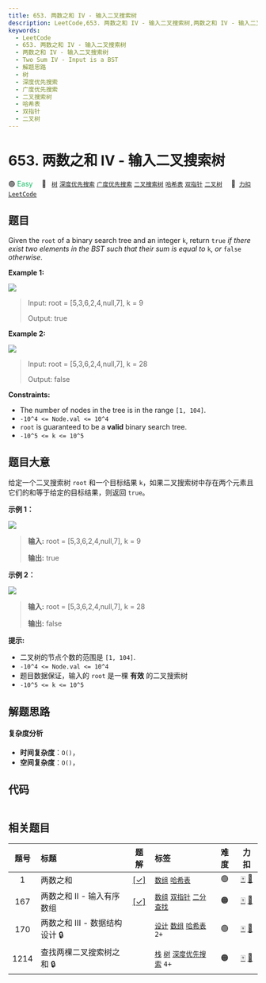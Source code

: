 ```yaml
---
title: 653. 两数之和 IV - 输入二叉搜索树
description: LeetCode,653. 两数之和 IV - 输入二叉搜索树,两数之和 IV - 输入二叉搜索树,Two Sum IV - Input is a BST,解题思路,树,深度优先搜索,广度优先搜索,二叉搜索树,哈希表,双指针,二叉树
keywords:
  - LeetCode
  - 653. 两数之和 IV - 输入二叉搜索树
  - 两数之和 IV - 输入二叉搜索树
  - Two Sum IV - Input is a BST
  - 解题思路
  - 树
  - 深度优先搜索
  - 广度优先搜索
  - 二叉搜索树
  - 哈希表
  - 双指针
  - 二叉树
---
```


# 653. 两数之和 IV - 输入二叉搜索树

🟢 <font color=#15bd66>Easy</font>&emsp; 🔖&ensp; [`树`](/tag/tree.md) [`深度优先搜索`](/tag/depth-first-search.md) [`广度优先搜索`](/tag/breadth-first-search.md) [`二叉搜索树`](/tag/binary-search-tree.md) [`哈希表`](/tag/hash-table.md) [`双指针`](/tag/two-pointers.md) [`二叉树`](/tag/binary-tree.md)&emsp; 🔗&ensp;[`力扣`](https://leetcode.cn/problems/two-sum-iv-input-is-a-bst) [`LeetCode`](https://leetcode.com/problems/two-sum-iv-input-is-a-bst)

## 题目

Given the `root` of a binary search tree and an integer `k`, return `true` _if
there exist two elements in the BST such that their sum is equal to_ `k`, _or_
`false` _otherwise_.



**Example 1:**

![](https://assets.leetcode.com/uploads/2020/09/21/sum_tree_1.jpg)

> Input: root = [5,3,6,2,4,null,7], k = 9
> 
> Output: true

**Example 2:**

![](https://assets.leetcode.com/uploads/2020/09/21/sum_tree_2.jpg)

> Input: root = [5,3,6,2,4,null,7], k = 28
> 
> Output: false

**Constraints:**

  * The number of nodes in the tree is in the range `[1, 104]`.
  * `-10^4 <= Node.val <= 10^4`
  * `root` is guaranteed to be a **valid** binary search tree.
  * `-10^5 <= k <= 10^5`


## 题目大意

给定一个二叉搜索树 `root` 和一个目标结果 `k`，如果二叉搜索树中存在两个元素且它们的和等于给定的目标结果，则返回 `true`。



**示例 1：**

![](https://assets.leetcode.com/uploads/2020/09/21/sum_tree_1.jpg)

> 
> 
> 
> 
> 
> **输入:** root = [5,3,6,2,4,null,7], k = 9
> 
> **输出:** true
> 
> 

**示例 2：**

![](https://assets.leetcode.com/uploads/2020/09/21/sum_tree_2.jpg)

> 
> 
> 
> 
> 
> **输入:** root = [5,3,6,2,4,null,7], k = 28
> 
> **输出:** false
> 
> 



**提示:**

  * 二叉树的节点个数的范围是  `[1, 104]`.
  * `-10^4 <= Node.val <= 10^4`
  * 题目数据保证，输入的 `root` 是一棵 **有效** 的二叉搜索树
  * `-10^5 <= k <= 10^5`


## 解题思路

#### 复杂度分析

- **时间复杂度**：`O()`，
- **空间复杂度**：`O()`，

## 代码

```javascript

```

## 相关题目

<!-- prettier-ignore -->
| 题号 | 标题 | 题解 | 标签 | 难度 | 力扣 |
| :------: | :------ | :------: | :------ | :------: | :------: |
| 1 | 两数之和 | [[✓]](/problem/0001.md) |  [`数组`](/tag/array.md) [`哈希表`](/tag/hash-table.md) | 🟢 | [🀄️](https://leetcode.cn/problems/two-sum) [🔗](https://leetcode.com/problems/two-sum) |
| 167 | 两数之和 II - 输入有序数组 | [[✓]](/problem/0167.md) |  [`数组`](/tag/array.md) [`双指针`](/tag/two-pointers.md) [`二分查找`](/tag/binary-search.md) | 🟠 | [🀄️](https://leetcode.cn/problems/two-sum-ii-input-array-is-sorted) [🔗](https://leetcode.com/problems/two-sum-ii-input-array-is-sorted) |
| 170 | 两数之和 III - 数据结构设计 🔒 |  |  [`设计`](/tag/design.md) [`数组`](/tag/array.md) [`哈希表`](/tag/hash-table.md) `2+` | 🟢 | [🀄️](https://leetcode.cn/problems/two-sum-iii-data-structure-design) [🔗](https://leetcode.com/problems/two-sum-iii-data-structure-design) |
| 1214 | 查找两棵二叉搜索树之和 🔒 |  |  [`栈`](/tag/stack.md) [`树`](/tag/tree.md) [`深度优先搜索`](/tag/depth-first-search.md) `4+` | 🟠 | [🀄️](https://leetcode.cn/problems/two-sum-bsts) [🔗](https://leetcode.com/problems/two-sum-bsts) |